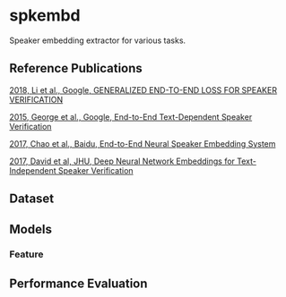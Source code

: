 # spkembd
Speaker embedding extractor for various tasks.


## Reference Publications

[2018, Li et al., Google, GENERALIZED END-TO-END LOSS FOR SPEAKER VERIFICATION](https://arxiv.org/pdf/1710.10467.pdf)

[2015, George et al., Google, End-to-End Text-Dependent Speaker Verification](https://static.googleusercontent.com/media/research.google.com/en//pubs/archive/44681.pdf)

[2017, Chao et al., Baidu, End-to-End Neural Speaker Embedding System](https://arxiv.org/pdf/1705.02304.pdf)

[2017, David et al, JHU, Deep Neural Network Embeddings for Text-Independent Speaker Verification](https://www.isca-speech.org/archive/Interspeech_2017/pdfs/0620.PDF)


## Dataset 


## Models
### Feature

## Performance Evaluation
